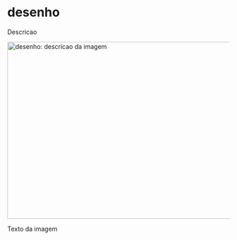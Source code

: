 <!Desenho html>
<html lang="pt-br">
<head>
    <meta charset="UTF-8">
    <meta name="viewport" content="width=device-width, initial-scale=1.0">
    <title>Document</title>
</head>
<body>
    <!DOCTYPE html>
<html>
<head>
  <title>Titulo da pagina</title>
</head>
<body>
  <h1>desenho</h1>
  <p>Descricao</p>
</body>
</html>
    <img src="nomedoarquivo.jpeg" alt="desenho: descricao da imagem" width="600" height="400">
    <p>Texto da imagem<p>
</body>
</html>
